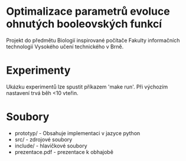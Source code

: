 # Optimalizace parametrů evoluce ohnutých booleovských funkcí #

Projekt do předmětu Biologií inspirované počítače Fakulty informačních technologií Vysokého učení technického v Brně.

# Experimenty

Ukázku experimentů lze spustit příkazem 'make run'. Při výchozím nastavení trvá běh <10 vteřin.

# Soubory

* prototyp/ - Obsahuje implementaci v jazyce python
* src/ - zdrojové soubory
* include/ - hlavičkové soubory
* prezentace.pdf - prezentace k obhajobě
